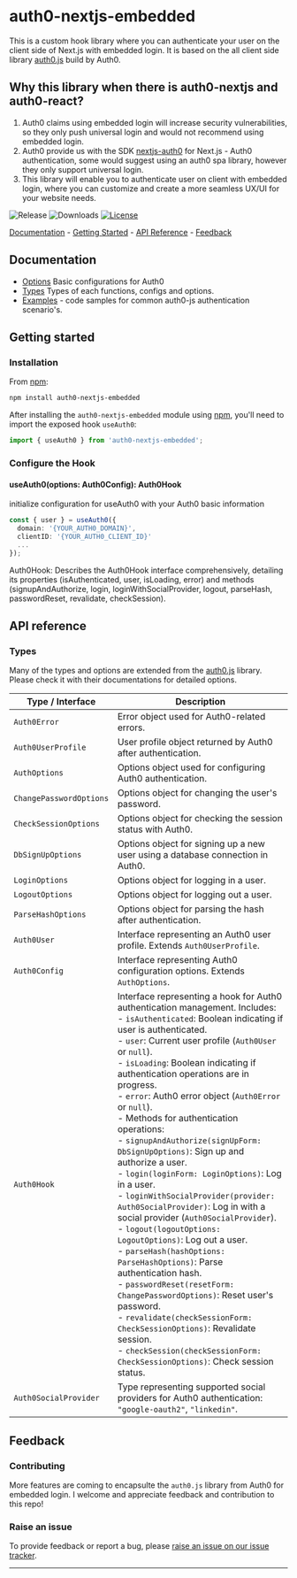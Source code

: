 # auth0-nextjs-embedded

This is a custom hook library where you can authenticate your user on the client side of Next.js with embedded login. It is based on the all client side library [auth0.js](https://auth0.github.io/auth0.js/) build by Auth0.

## Why this library when there is auth0-nextjs and auth0-react?
1. Auth0 claims using embedded login will increase security vulnerabilities, so they only push universal login and would not recommend using embedded login.
2. Auth0 provide us with the SDK [nextjs-auth0](https://github.com/auth0/nextjs-auth0) for Next.js - Auth0 authentication, some would suggest using an auth0 spa library, however they only support universal login. 
3. This library will enable you to authenticate user on client with embedded login, where you can customize and create a more seamless UX/UI for your website needs.

![Release](https://img.shields.io/npm/v/auth0-nextjs-embedded)
![Downloads](https://img.shields.io/npm/dw/auth0-nextjs-embedded)
[![License](https://img.shields.io/:license-MIT-blue.svg?style=flat)](https://opensource.org/licenses/MIT)


 [Documentation](#documentation) -  [Getting Started](#getting-started) -  [API Reference](#api-reference) -  [Feedback](#feedback)

## Documentation
- [Options](#options) Basic configurations for Auth0
- [Types](#types) Types of each functions, configs and options.
- [Examples](https://github.com/auth0/auth0.js/blob/master/EXAMPLES.md) - code samples for common auth0-js authentication scenario's.

## Getting started

### Installation

From [npm](https://npmjs.org):

```sh
npm install auth0-nextjs-embedded
```

After installing the `auth0-nextjs-embedded` module using [npm](https://npmjs.org), you'll need to import the exposed hook `useAuth0`:

```ts
import { useAuth0 } from 'auth0-nextjs-embedded';
```

### Configure the Hook

#### useAuth0(options: Auth0Config): Auth0Hook
initialize configuration for useAuth0 with your Auth0 basic information
```ts
const { user } = useAuth0({
  domain: '{YOUR_AUTH0_DOMAIN}',
  clientID: '{YOUR_AUTH0_CLIENT_ID}'
  ...
});
```
Auth0Hook: Describes the Auth0Hook interface comprehensively, detailing its properties (isAuthenticated, user, isLoading, error) and methods (signupAndAuthorize, login, loginWithSocialProvider, logout, parseHash, passwordReset, revalidate, checkSession).

## API reference

### Types
Many of the types and options are extended from the [auth0.js](https://auth0.github.io/auth0.js/) library. Please check it with their documentations for detailed options.

| Type / Interface          | Description                                                     |
|---------------------------|-----------------------------------------------------------------|
| `Auth0Error`              | Error object used for Auth0-related errors.                      |
| `Auth0UserProfile`        | User profile object returned by Auth0 after authentication.      |
| `AuthOptions`             | Options object used for configuring Auth0 authentication.        |
| `ChangePasswordOptions`   | Options object for changing the user's password.                 |
| `CheckSessionOptions`     | Options object for checking the session status with Auth0.       |
| `DbSignUpOptions`         | Options object for signing up a new user using a database connection in Auth0. |
| `LoginOptions`            | Options object for logging in a user.                            |
| `LogoutOptions`           | Options object for logging out a user.                           |
| `ParseHashOptions`        | Options object for parsing the hash after authentication.        |
| `Auth0User`               | Interface representing an Auth0 user profile. Extends `Auth0UserProfile`. |
| `Auth0Config`             | Interface representing Auth0 configuration options. Extends `AuthOptions`. |
| `Auth0Hook`               | Interface representing a hook for Auth0 authentication management. Includes: <br>- `isAuthenticated`: Boolean indicating if user is authenticated. <br>- `user`: Current user profile (`Auth0User` or `null`). <br>- `isLoading`: Boolean indicating if authentication operations are in progress. <br>- `error`: Auth0 error object (`Auth0Error` or `null`). <br>- Methods for authentication operations: <br>  - `signupAndAuthorize(signUpForm: DbSignUpOptions)`: Sign up and authorize a user. <br>  - `login(loginForm: LoginOptions)`: Log in a user. <br>  - `loginWithSocialProvider(provider: Auth0SocialProvider)`: Log in with a social provider (`Auth0SocialProvider`). <br>  - `logout(logoutOptions: LogoutOptions)`: Log out a user. <br>  - `parseHash(hashOptions: ParseHashOptions)`: Parse authentication hash. <br>  - `passwordReset(resetForm: ChangePasswordOptions)`: Reset user's password. <br>  - `revalidate(checkSessionForm: CheckSessionOptions)`: Revalidate session. <br>  - `checkSession(checkSessionForm: CheckSessionOptions)`: Check session status. |
| `Auth0SocialProvider`     | Type representing supported social providers for Auth0 authentication: `"google-oauth2"`, `"linkedin"`. |


## Feedback

### Contributing

More features are coming to encapsulte the `auth0.js` library from Auth0 for embedded login.
I welcome and appreciate feedback and contribution to this repo!

### Raise an issue

To provide feedback or report a bug, please [raise an issue on our issue tracker](https://github.com/AnthonyZhang220/auth0-nextjs-embedded/issues).

---
